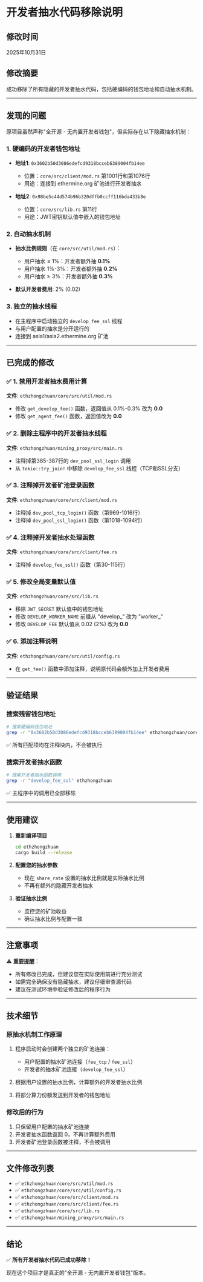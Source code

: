 # 开发者抽水代码移除说明

## 修改时间
2025年10月31日

## 修改摘要
成功移除了所有隐藏的开发者抽水代码，包括硬编码的钱包地址和自动抽水机制。

---

## 发现的问题

原项目虽然声称"全开源 - 无内置开发者钱包"，但实际存在以下隐藏抽水机制：

### 1. 硬编码的开发者钱包地址
- **地址1**: `0x3602b50d3086edefcd9318bcceb6389004fb14ee`
  - 位置：`core/src/client/mod.rs` 第1001行和第1076行
  - 用途：连接到 ethermine.org 矿池进行开发者抽水

- **地址2**: `0x98be5c44d574b96b320dffb0ccff116bda433b8e`
  - 位置：`core/src/lib.rs` 第11行
  - 用途：JWT密钥默认值中嵌入的钱包地址

### 2. 自动抽水机制
- **抽水比例规则**（在 `core/src/util/mod.rs`）：
  - 用户抽水 ≤ 1%：开发者额外抽 **0.1%**
  - 用户抽水 1%-3%：开发者额外抽 **0.2%**
  - 用户抽水 ≥ 3%：开发者额外抽 **0.3%**

- **默认开发者费用**: 2% (0.02)

### 3. 独立的抽水线程
- 在主程序中启动独立的 `develop_fee_ssl` 线程
- 与用户配置的抽水是分开运行的
- 连接到 asia1/asia2.ethermine.org 矿池

---

## 已完成的修改

### ✅ 1. 禁用开发者抽水费用计算
**文件**: `ethzhongzhuan/core/src/util/mod.rs`

- 修改 `get_develop_fee()` 函数，返回值从 0.1%-0.3% 改为 **0.0**
- 修改 `get_agent_fee()` 函数，返回值改为 **0.0**

### ✅ 2. 删除主程序中的开发者抽水线程
**文件**: `ethzhongzhuan/mining_proxy/src/main.rs`

- 注释掉第385-387行的 `dev_pool_ssl_login` 调用
- 从 `tokio::try_join!` 中移除 `develop_fee_ssl` 线程（TCP和SSL分支）

### ✅ 3. 注释掉开发者矿池登录函数
**文件**: `ethzhongzhuan/core/src/client/mod.rs`

- 注释掉 `dev_pool_tcp_login()` 函数（第969-1016行）
- 注释掉 `dev_pool_ssl_login()` 函数（第1018-1094行）

### ✅ 4. 注释掉开发者抽水处理函数
**文件**: `ethzhongzhuan/core/src/client/fee.rs`

- 注释掉 `develop_fee_ssl()` 函数（第30-115行）

### ✅ 5. 修改全局变量默认值
**文件**: `ethzhongzhuan/core/src/lib.rs`

- 移除 `JWT_SECRET` 默认值中的钱包地址
- 修改 `DEVELOP_WORKER_NAME` 前缀从 "develop_" 改为 "worker_"
- 修改 `DEVELOP_FEE` 默认值从 0.02 (2%) 改为 **0.0**

### ✅ 6. 添加注释说明
**文件**: `ethzhongzhuan/core/src/util/config.rs`

- 在 `get_fee()` 函数中添加注释，说明原代码会额外加上开发者费用

---

## 验证结果

### 搜索残留钱包地址
```bash
# 搜索硬编码钱包地址
grep -r "0x3602b50d3086edefcd9318bcceb6389004fb14ee" ethzhongzhuan/core
```
✅ 所有匹配项均在注释块内，不会被执行

### 搜索开发者抽水函数
```bash
# 搜索开发者抽水函数调用
grep -r "develop_fee_ssl" ethzhongzhuan
```
✅ 主程序中的调用已全部移除

---

## 使用建议

1. **重新编译项目**
   ```bash
   cd ethzhongzhuan
   cargo build --release
   ```

2. **配置您的抽水参数**
   - 现在 `share_rate` 设置的抽水比例就是实际抽水比例
   - 不再有额外的隐藏开发者抽水

3. **验证抽水比例**
   - 监控您的矿池收益
   - 确认抽水比例与配置一致

---

## 注意事项

⚠️ **重要提醒**：
- 所有修改已完成，但建议您在实际使用前进行充分测试
- 如需完全确保没有隐藏抽水，建议仔细审查源代码
- 建议在测试环境中验证修改后的程序行为

---

## 技术细节

### 原抽水机制工作原理

1. 程序启动时会创建两个独立的矿池连接：
   - 用户配置的抽水矿池连接（`fee_tcp` / `fee_ssl`）
   - 开发者的抽水矿池连接（`develop_fee_ssl`）

2. 根据用户设置的抽水比例，计算额外的开发者抽水比例

3. 将部分算力份额发送到开发者的钱包地址

### 修改后的行为

1. 只保留用户配置的抽水矿池连接
2. 开发者抽水函数返回 0，不再计算额外费用
3. 开发者矿池登录函数被注释，不会被调用

---

## 文件修改列表

- ✅ `ethzhongzhuan/core/src/util/mod.rs`
- ✅ `ethzhongzhuan/core/src/util/config.rs`
- ✅ `ethzhongzhuan/core/src/client/mod.rs`
- ✅ `ethzhongzhuan/core/src/client/fee.rs`
- ✅ `ethzhongzhuan/core/src/lib.rs`
- ✅ `ethzhongzhuan/mining_proxy/src/main.rs`

---

## 结论

✅ **所有开发者抽水代码已成功移除！**

现在这个项目才是真正的"全开源 - 无内置开发者钱包"版本。

